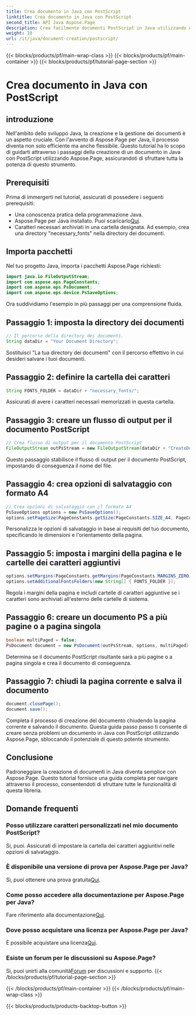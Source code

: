 ```yaml
---
title: Crea documento in Java con PostScript
linktitle: Crea documento in Java con PostScript
second_title: API Java Aspose.Page
description: Crea facilmente documenti PostScript in Java utilizzando Aspose.Page. Personalizza le dimensioni della pagina, i margini e i caratteri. Prova subito la prova gratuita!
weight: 10
url: /it/java/document-creation/postscript/
---
```


{{< blocks/products/pf/main-wrap-class >}}
{{< blocks/products/pf/main-container >}}
{{< blocks/products/pf/tutorial-page-section >}}

# Crea documento in Java con PostScript

## introduzione
Nell'ambito dello sviluppo Java, la creazione e la gestione dei documenti è un aspetto cruciale. Con l'avvento di Aspose.Page per Java, il processo diventa non solo efficiente ma anche flessibile. Questo tutorial ha lo scopo di guidarti attraverso i passaggi della creazione di un documento in Java con PostScript utilizzando Aspose.Page, assicurandoti di sfruttare tutta la potenza di questo strumento.
## Prerequisiti
Prima di immergerti nel tutorial, assicurati di possedere i seguenti prerequisiti:
- Una conoscenza pratica della programmazione Java.
-  Aspose.Page per Java installato. Puoi scaricarlo[Qui](https://releases.aspose.com/page/java/).
- Caratteri necessari archiviati in una cartella designata. Ad esempio, crea una directory "necessary_fonts" nella directory dei documenti.
## Importa pacchetti
Nel tuo progetto Java, importa i pacchetti Aspose.Page richiesti:
```java
import java.io.FileOutputStream;
import com.aspose.eps.PageConstants;
import com.aspose.eps.PsDocument;
import com.aspose.eps.device.PsSaveOptions;

```
Ora suddividiamo l'esempio in più passaggi per una comprensione fluida.
## Passaggio 1: imposta la directory dei documenti
```java
// Il percorso della directory dei documenti.
String dataDir = "Your Document Directory";
```
Sostituisci "La tua directory dei documenti" con il percorso effettivo in cui desideri salvare i tuoi documenti.
## Passaggio 2: definire la cartella dei caratteri
```java
String FONTS_FOLDER = dataDir + "necessary_fonts/";
```
Assicurati di avere i caratteri necessari memorizzati in questa cartella.
## Passaggio 3: creare un flusso di output per il documento PostScript
```java
// Crea flusso di output per il documento PostScript
FileOutputStream outPsStream = new FileOutputStream(dataDir + "CreateDocument_outPS.ps");
```
Questo passaggio stabilisce il flusso di output per il documento PostScript, impostando di conseguenza il nome del file.
## Passaggio 4: crea opzioni di salvataggio con formato A4
```java
// Crea opzioni di salvataggio con il formato A4
PsSaveOptions options = new PsSaveOptions();
options.setPageSize(PageConstants.getSize(PageConstants.SIZE_A4, PageConstants.ORIENTATION_PORTRAIT));
```
Personalizza le opzioni di salvataggio in base ai requisiti del tuo documento, specificando le dimensioni e l'orientamento della pagina.
## Passaggio 5: imposta i margini della pagina e le cartelle dei caratteri aggiuntivi
```java
options.setMargins(PageConstants.getMargins(PageConstants.MARGINS_ZERO));
options.setAdditionalFontsFolders(new String[] { FONTS_FOLDER });
```
Regola i margini della pagina e includi cartelle di caratteri aggiuntive se i caratteri sono archiviati all'esterno delle cartelle di sistema.
## Passaggio 6: creare un documento PS a più pagine o a pagina singola
```java
boolean multiPaged = false;
PsDocument document = new PsDocument(outPsStream, options, multiPaged);
```
Determina se il documento PostScript risultante sarà a più pagine o a pagina singola e crea il documento di conseguenza.
## Passaggio 7: chiudi la pagina corrente e salva il documento
```java
document.closePage();
document.save();
```
Completa il processo di creazione del documento chiudendo la pagina corrente e salvando il documento.
Questa guida passo passo ti consente di creare senza problemi un documento in Java con PostScript utilizzando Aspose.Page, sbloccando il potenziale di questo potente strumento.
## Conclusione
Padroneggiare la creazione di documenti in Java diventa semplice con Aspose.Page. Questo tutorial fornisce una guida completa per navigare attraverso il processo, consentendoti di sfruttare tutte le funzionalità di questa libreria.
## Domande frequenti
### Posso utilizzare caratteri personalizzati nel mio documento PostScript?
Si, puoi. Assicurati di impostare la cartella dei caratteri aggiuntivi nelle opzioni di salvataggio.
### È disponibile una versione di prova per Aspose.Page per Java?
 Sì, puoi ottenere una prova gratuita[Qui](https://releases.aspose.com/).
### Come posso accedere alla documentazione per Aspose.Page per Java?
 Fare riferimento alla documentazione[Qui](https://reference.aspose.com/page/java/).
### Dove posso acquistare una licenza per Aspose.Page per Java?
 È possibile acquistare una licenza[Qui](https://purchase.aspose.com/buy).
### Esiste un forum per le discussioni su Aspose.Page?
 Sì, puoi unirti alla comunità[Forum](https://forum.aspose.com/c/page/39) per discussioni e supporto.
{{< /blocks/products/pf/tutorial-page-section >}}

{{< /blocks/products/pf/main-container >}}
{{< /blocks/products/pf/main-wrap-class >}}

{{< blocks/products/products-backtop-button >}}
